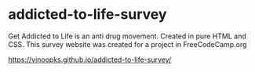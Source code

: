 # addicted-to-life-survey
Get Addicted to Life is an anti drug movement.
Created in pure HTML and CSS. 
This survey website was created for a project in FreeCodeCamp.org

https://vinoopks.github.io/addicted-to-life-survey/



